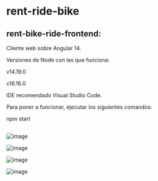 # rent-ride-bike

##

## rent-bike-ride-frontend: 

Cliente web sobre Angular 14.

Versiones de Node con las que funciona:

v14.19.0

v16.16.0

IDE recomendado Visual Studio Code.

Para poner a funcionar, ejecutar los siguientes comandos:

npm start
##
![image](https://user-images.githubusercontent.com/124720302/220881111-09b27b34-3e07-4d8e-9287-96a01f0d357f.png)

![image](https://user-images.githubusercontent.com/124720302/220880502-9312fa15-17e0-4c15-85b5-3165d462a680.png)

![image](https://user-images.githubusercontent.com/124720302/220876707-7a68339d-3b50-4122-ba9c-1bad091524fd.png)

![image](https://user-images.githubusercontent.com/124720302/220876839-4d5aa2be-962d-4363-95a7-6544b9deacd1.png)


